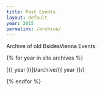 ```yaml
---
title: Past Events
layout: default
year: 2015
permalink: /archive/
---
```


Archive of old BsidesVienna Events.

{% for year in site.archives %}

[{{ year }}](/archive/{{ year }}/)

{% endfor %}
